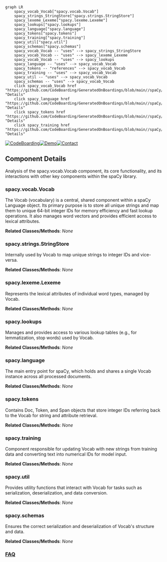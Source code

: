 ```mermaid
graph LR
    spacy_vocab_Vocab["spacy.vocab.Vocab"]
    spacy_strings_StringStore["spacy.strings.StringStore"]
    spacy_lexeme_Lexeme["spacy.lexeme.Lexeme"]
    spacy_lookups["spacy.lookups"]
    spacy_language["spacy.language"]
    spacy_tokens["spacy.tokens"]
    spacy_training["spacy.training"]
    spacy_util["spacy.util"]
    spacy_schemas["spacy.schemas"]
    spacy_vocab_Vocab -- "uses" --> spacy_strings_StringStore
    spacy_vocab_Vocab -- "uses" --> spacy_lexeme_Lexeme
    spacy_vocab_Vocab -- "uses" --> spacy_lookups
    spacy_language -- "uses" --> spacy_vocab_Vocab
    spacy_tokens -- "references" --> spacy_vocab_Vocab
    spacy_training -- "uses" --> spacy_vocab_Vocab
    spacy_util -- "uses" --> spacy_vocab_Vocab
    spacy_schemas -- "uses" --> spacy_vocab_Vocab
    click spacy_vocab_Vocab href "https://github.com/CodeBoarding/GeneratedOnBoardings/blob/main//spaCy/spacy_vocab_Vocab.md" "Details"
    click spacy_language href "https://github.com/CodeBoarding/GeneratedOnBoardings/blob/main//spaCy/spacy_language.md" "Details"
    click spacy_tokens href "https://github.com/CodeBoarding/GeneratedOnBoardings/blob/main//spaCy/spacy_tokens.md" "Details"
    click spacy_training href "https://github.com/CodeBoarding/GeneratedOnBoardings/blob/main//spaCy/spacy_training.md" "Details"
```
[![CodeBoarding](https://img.shields.io/badge/Generated%20by-CodeBoarding-9cf?style=flat-square)](https://github.com/CodeBoarding/CodeBoarding)[![Demo](https://img.shields.io/badge/Try%20our-Demo-blue?style=flat-square)](https://www.codeboarding.org/demo)[![Contact](https://img.shields.io/badge/Contact%20us%20-%20contact@codeboarding.org-lightgrey?style=flat-square)](mailto:contact@codeboarding.org)

## Component Details

Analysis of the spacy.vocab.Vocab component, its core functionality, and its interactions with other key components within the spaCy library.

### spacy.vocab.Vocab
The Vocab (vocabulary) is a central, shared component within a spaCy Language object. Its primary purpose is to store all unique strings and map them to unique 64-bit integer IDs for memory efficiency and fast lookup operations. It also manages word vectors and provides efficient access to lexical attributes.


**Related Classes/Methods**: _None_

### spacy.strings.StringStore
Internally used by Vocab to map unique strings to integer IDs and vice-versa.


**Related Classes/Methods**: _None_

### spacy.lexeme.Lexeme
Represents the lexical attributes of individual word types, managed by Vocab.


**Related Classes/Methods**: _None_

### spacy.lookups
Manages and provides access to various lookup tables (e.g., for lemmatization, stop words) used by Vocab.


**Related Classes/Methods**: _None_

### spacy.language
The main entry point for spaCy, which holds and shares a single Vocab instance across all processed documents.


**Related Classes/Methods**: _None_

### spacy.tokens
Contains Doc, Token, and Span objects that store integer IDs referring back to the Vocab for string and attribute retrieval.


**Related Classes/Methods**: _None_

### spacy.training
Component responsible for updating Vocab with new strings from training data and converting text into numerical IDs for model input.


**Related Classes/Methods**: _None_

### spacy.util
Provides utility functions that interact with Vocab for tasks such as serialization, deserialization, and data conversion.


**Related Classes/Methods**: _None_

### spacy.schemas
Ensures the correct serialization and deserialization of Vocab's structure and data.


**Related Classes/Methods**: _None_



### [FAQ](https://github.com/CodeBoarding/GeneratedOnBoardings/tree/main?tab=readme-ov-file#faq)